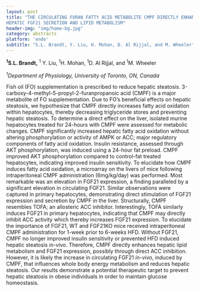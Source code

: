 ```yaml
---
layout: post
title: "THE CIRCULATING FURAN FATTY ACID METABOLITE CMPF DIRECTLY ENHANCES
HEPATIC FGF21 SECRETION AND LIPID METABOLISM"
header-img: "img/home-bg.jpg"
category: abstracts
platform: 'endo'
subtitle: "S.L. Brandt, Y. Liu, H. Mohan, D. Al Rijjal, and M. Wheeler"
---
```

__<sup>1</sup>S.L. Brandt,__ <sup>1</sup> Y. Liu, <sup>1</sup>H. Mohan, <sup>1</sup>D. Al Rijjal, and <sup>1</sup>M.
Wheeler

<sup>1</sup>_Department of Physiology, University of Toronto, ON, Canada_

Fish oil (FO) supplementation is prescribed to reduce hepatic steatosis.
3-carboxy-4-methyl-5-propyl-2-furanpropanoic acid (CMPF) is a major
metabolite of FO supplementation. Due to FO’s beneficial effects on
hepatic steatosis, we hypothesize that CMPF directly increases fatty
acid oxidation within hepatocytes, thereby decreasing triglyceride
stores and preventing hepatic steatosis. To determine a direct effect on
the liver, isolated murine hepatocytes treated for 24-hours with CMPF
were assessed for metabolic changes. CMPF significantly increased
hepatic fatty acid oxidation without altering phosphorylation or
activity of AMPK or ACC; major regulatory components of fatty acid
oxidation. Insulin resistance, assessed through AKT phosphorylation, was
induced using a 24-hour fat preload. CMPF improved AKT phosphorylation
compared to control-fat treated hepatocytes, indicating improved insulin
sensitivity. To elucidate how CMPF induces fatty acid oxidation, a
microarray on the livers of mice following intraperitoneal CMPF
administration (6mg/kg/day) was performed. Most remarkable was an
elevation in FGF21 expression, a finding paralleled by a significant
elevation in circulating FGF21. Similar observations were captured in
primary hepatocytes, demonstrating direct stimulation of FGF21
expression and secretion by CMPF in the liver. Structurally, CMPF
resembles TOFA; an allosteric ACC inhibitor. Interestingly, TOFA
similarly induces FGF21 in primary hepatocytes, indicating that CMPF may
directly inhibit ACC activity which thereby increases FGF21 expression.
To elucidate the importance of FGF21, WT and FGF21KO mice received
intraperitoneal CMPF administration for 1-week prior to 6-weeks HFD.
Without FGF21, CMPF no longer improved insulin sensitivity or prevented
HFD induced hepatic steatosis _in-vivo_. Therefore, CMPF directly
enhances hepatic lipid metabolism and FGF21 expression, possibly through
direct ACC inhibition. However, it is likely the increase in circulating
FGF21 _in-vivo_, induced by CMPF, that influences whole body energy
metabolism and reduces hepatic steatosis. Our results demonstrate a
potential therapeutic target to prevent hepatic steatosis in obese
individuals in order to maintain glucose homeostasis.
